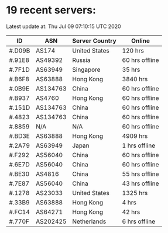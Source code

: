 # 19 recent servers:

Latest update at: Thu Jul 09 07:10:15 UTC 2020

| ID | ASN | Server Country | Online |
| -- | --- | -------------- | ------ |
| #.D09B | AS174 | United States | 120 hrs |
| #.91E8 | AS49392 | Russia | 60 hrs offline |
| #.7F1D | AS63949 | Singapore | 35 hrs |
| #.B6F8 | AS63888 | Hong Kong | 3840 hrs |
| #.0B9E | AS134763 | China | 60 hrs offline |
| #.B937 | AS4760 | Hong Kong | 60 hrs offline |
| #.151D | AS134763 | China | 60 hrs offline |
| #.4823 | AS134763 | China | 60 hrs offline |
| #.8859 | N/A | N/A | 60 hrs offline |
| #.BD3E | AS63888 | Hong Kong | 4909 hrs |
| #.2A79 | AS63949 | Japan | 1 hrs offline |
| #.F292 | AS56040 | China | 60 hrs offline |
| #.6E7D | AS56040 | China | 60 hrs offline |
| #.BE30 | AS4816 | China | 55 hrs offline |
| #.7E87 | AS56040 | China | 43 hrs offline |
| #.1278 | AS23033 | United States | 1325 hrs |
| #.33B9 | AS63888 | Hong Kong | 4 hrs |
| #.FC14 | AS64271 | Hong Kong | 42 hrs |
| #.770F | AS202425 | Netherlands | 6 hrs offline |

